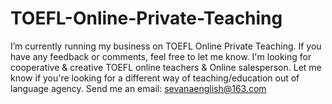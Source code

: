 # TOEFL-Online-Private-Teaching
I’m currently running my business on TOEFL Online Private Teaching.
If you have any feedback or comments, feel free to let me know. 
I'm looking for cooperative & creative TOEFL online teachers & Online salesperson. Let me know if you're looking for a different way of teaching/education out of language agency.
Send me an email: sevanaenglish@163.com

